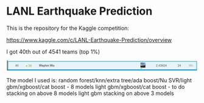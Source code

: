 # LANL Earthquake Prediction

This is the repository for the Kaggle competition: 

<https://www.kaggle.com/c/LANL-Earthquake-Prediction/overview>

I got 40th out of 4541 teams (top 1%)

![](imgs/Selection_001.png)



The model I used is:
random forest/knn/extra tree/ada boost/Nu SVR/light gbm/xgboost/cat boost - 8 models
light gbm/xgboost/cat boost - to do stacking on above 8 models
light gbm stacking on above 3 models